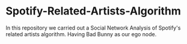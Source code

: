 # Spotify-Related-Artists-Algorithm

In this repository we carried out a Social Network Analysis of Spotify's related artists algorithm. Having Bad Bunny as our ego node.  
